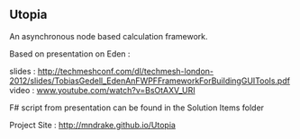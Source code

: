 ﻿Utopia
-------------

An asynchronous node based calculation framework.  

Based on presentation on Eden :  

slides : http://techmeshconf.com/dl/techmesh-london-2012/slides/TobiasGedell_EdenAnFWPFFrameworkForBuildingGUITools.pdf  
video : www.youtube.com/watch?v=BsOtAXV_URI  

F# script from presentation can be found in the Solution Items folder  

Project Site : http://mndrake.github.io/Utopia

